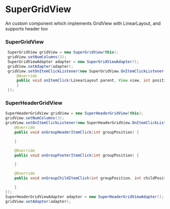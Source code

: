 # SuperGridView
An custom component which implements GridView with LinearLayout, and supports header too

### **SuperGridView**


```java
 SuperGridView gridView = new SuperGridView(this);
 gridView.setNumColumns(3);
 SuperGridViewAdapter adapter = new SuperGridViewAdapter();
 gridView.setAdapter(adapter);
 gridView.setOnItemClickListener(new SuperGridView.OnItemClickListener() {
     @Override
     public void onItemClick(LinearLayout parent, View view, int position) {
     }
 });
```

### **SuperHeaderGridView**


```java
SuperHeaderGridView gridView = new SuperHeaderGridView(this);
gridView.setNumColumns(3);
gridView.setOnItemClickListener(new SuperHeaderGridView.OnItemClickListener() {
    @Override
    public void onGroupHeaderItemClick(int groupPosition) {

    }

    @Override
    public void onGroupFooterItemClick(int groupPosition) {

    }

    @Override
    public void onGroupChildItemClick(int groupPosition, int childPosition) {

    }
});
SuperHeaderGridViewAdapter adapter = new SuperHeaderGridViewAdapter();
gridView.setAdapter(adapter);

```